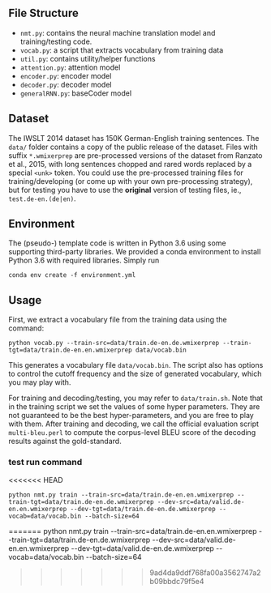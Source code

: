 ## File Structure

* `nmt.py`: contains the neural machine translation model and training/testing code.
* `vocab.py`: a script that extracts vocabulary from training data
* `util.py`: contains utility/helper functions
* `attention.py`: attention model
* `encoder.py`: encoder model
* `decoder.py`: decoder model
* `generalRNN.py`: baseCoder model

## Dataset

The IWSLT 2014 dataset has 150K German-English training sentences. The `data/` folder contains a copy of the public release of the dataset. Files with suffix `*.wmixerprep` are pre-processed versions of the dataset from Ranzato et al., 2015, with long sentences chopped and rared words replaced by a special `<unk>` token. You could use the pre-processed training files for training/developing (or come up with your own pre-processing strategy), but for testing you have to use the **original** version of testing files, ie., `test.de-en.(de|en)`.

## Environment

The (pseudo-) template code is written in Python 3.6 using some supporting third-party libraries. We provided a conda environment to install Python 3.6 with required libraries. Simply run

```[bash]
conda env create -f environment.yml
```

## Usage

First, we extract a vocabulary file from the training data using the command:

```[bash]
python vocab.py --train-src=data/train.de-en.de.wmixerprep --train-tgt=data/train.de-en.en.wmixerprep data/vocab.bin
```

This generates a vocabulary file `data/vocab.bin`. The script also has options to control the cutoff frequency and the size of generated vocabulary, which you may play with.

For training and decoding/testing, you may refer to `data/train.sh`. Note that in the training script we set the values of some hyper parameters. They are not guaranteed to be the best hyper-parameters, and you are free to play with them. After training and decoding, we call the official evaluation script `multi-bleu.perl` to compute the corpus-level BLEU score of the decoding results against the gold-standard.


### test run command

<<<<<<< HEAD
```[bash]
python nmt.py train --train-src=data/train.de-en.en.wmixerprep --train-tgt=data/train.de-en.de.wmixerprep --dev-src=data/valid.de-en.en.wmixerprep --dev-tgt=data/train.de-en.de.wmixerprep --vocab=data/vocab.bin --batch-size=64
```
=======
python nmt.py train --train-src=data/train.de-en.en.wmixerprep --train-tgt=data/train.de-en.de.wmixerprep --dev-src=data/valid.de-en.en.wmixerprep --dev-tgt=data/valid.de-en.de.wmixerprep --vocab=data/vocab.bin --batch-size=64
>>>>>>> 9ad4da9ddf768fa00a3562747a2b09bbdc79f5e4

